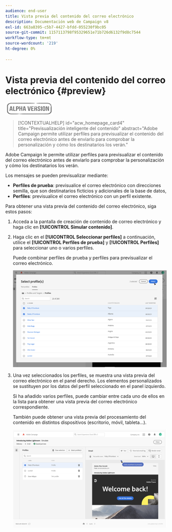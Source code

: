 ```yaml
---
audience: end-user
title: Vista previa del contenido del correo electrónico
description: Documentación web de Campaign v8
exl-id: 663a8395-c5b7-4427-bfdd-055230f9bc05
source-git-commit: 1157113798f95329651e71b726d6132f9d8c7544
workflow-type: tm+mt
source-wordcount: '219'
ht-degree: 0%

---
```


# Vista previa del contenido del correo electrónico {#preview}

![](../assets/do-not-localize/badge.png)

>[!CONTEXTUALHELP]
>id="acw_homepage_card4"
>title="Previsualización inteligente del contenido"
>abstract="Adobe Campaign permite utilizar perfiles para previsualizar el contenido del correo electrónico antes de enviarlo para comprobar la personalización y cómo los destinatarios los verán."

Adobe Campaign le permite utilizar perfiles para previsualizar el contenido del correo electrónico antes de enviarlo para comprobar la personalización y cómo los destinatarios los verán.

Los mensajes se pueden previsualizar mediante:

* **Perfiles de prueba**: previsualice el correo electrónico con direcciones semilla, que son destinatarios ficticios y adicionales de la base de datos,
* **Perfiles**: previsualice el correo electrónico con un perfil existente.

Para obtener una vista previa del contenido del correo electrónico, siga estos pasos:

1. Acceda a la pantalla de creación de contenido de correo electrónico y haga clic en **[!UICONTROL Simular contenido]**.

1. Haga clic en el **[!UICONTROL Seleccionar perfiles]** a continuación, utilice el **[!UICONTROL Perfiles de prueba]** y **[!UICONTROL Perfiles]** para seleccionar uno o varios perfiles.

   Puede combinar perfiles de prueba y perfiles para previsualizar el correo electrónico.

   ![](assets/preview-profile.png)

1. Una vez seleccionados los perfiles, se muestra una vista previa del correo electrónico en el panel derecho. Los elementos personalizados se sustituyen por los datos del perfil seleccionado en el panel izquierdo.

   Si ha añadido varios perfiles, puede cambiar entre cada uno de ellos en la lista para obtener una vista previa del correo electrónico correspondiente.

   También puede obtener una vista previa del procesamiento del contenido en distintos dispositivos (escritorio, móvil, tableta...).

   ![](assets/preview.png)
